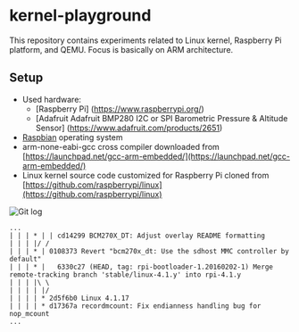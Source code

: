 # kernel-playground #
This repository contains experiments related to Linux kernel, Raspberry Pi 
platform, and QEMU. Focus is basically on ARM architecture. 

## Setup ##

* Used hardware:
  * [Raspberry Pi] (https://www.raspberrypi.org/)
  * [Adafruit Adafruit BMP280 I2C or SPI Barometric Pressure & Altitude Sensor] 
    (https://www.adafruit.com/products/2651)
* [Raspbian](https://www.raspberrypi.org/downloads/raspbian/) operating system
* arm-none-eabi-gcc cross compiler downloaded from 
  [https://launchpad.net/gcc-arm-embedded/](https://launchpad.net/gcc-arm-embedded/) 
* Linux kernel source code customized for Raspberry Pi cloned from 
  [https://github.com/raspberrypi/linux](https://github.com/raspberrypi/linux)


![Git log](http://mpod.github.io/img/log.png)


```
...
| | | * | | cd14299 BCM270X_DT: Adjust overlay README formatting
| | | |/ /  
| | | * | 0108373 Revert "bcm270x_dt: Use the sdhost MMC controller by default"
| | | * |   6330c27 (HEAD, tag: rpi-bootloader-1.20160202-1) Merge remote-tracking branch 'stable/linux-4.1.y' into rpi-4.1.y
| | | |\ \  
| | | | |/  
| | | | * 2d5f6b0 Linux 4.1.17
| | | | * d17367a recordmcount: Fix endianness handling bug for nop_mcount
...
```


